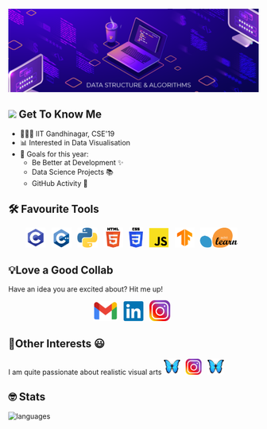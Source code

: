 [![Header](https://github.com/nipun0307/NipunM/blob/612fa4385903ca9a878a65f8c2f1ecc781385862/Artboard%201.png "Header")](https://www.linkedin.com/in/mahajan-nipun/)

## <img src="https://raw.githubusercontent.com/MartinHeinz/MartinHeinz/master/wave.gif" width="30px"> Get To Know Me 
- 👨🏻‍🎓 IIT Gandhinagar, CSE'19
- 📊 Interested in Data Visualisation 
- 🎯 Goals for this year:
  - Be Better at Development ✨
  - Data Science Projects 📚
  - GitHub Activity 🧐

## 🛠 Favourite Tools 
<p align="center"> 
<a href=""><img height="40" src="icons/c.png"></a>&nbsp;&nbsp;
<a href=""><img height="40" src="icons/c++.png"></a>&nbsp;&nbsp;
<a href=""><img height="40" src="icons/python.png"></a>&nbsp;&nbsp;
  <a href=""><img height="40" src="icons/html.png"></a>&nbsp;&nbsp;
<a href=""><img height="40" src="icons/css.png"></a>&nbsp;&nbsp;
 <a href=""><img height="40" src="icons/js.png"></a>&nbsp;&nbsp;
<a href=""><img height="40" src="icons/tf.png"></a>&nbsp;&nbsp;
<!-- <a href=""><img height="40" src="icons/pytorch.png"></a>&nbsp;&nbsp; -->
<a href=""><img height="40" src="icons/sklearn.png"></a>&nbsp;&nbsp;
<!-- <a href=""><img height="40" src="icons/flask.png"></a>&nbsp;&nbsp;
<a href=""><img height="40" src="icons/dart.png"></a>&nbsp;&nbsp;
<a href=""><img height="40" src="icons/flutter.png"></a>&nbsp;&nbsp; -->

</p>

## 💡Love a Good Collab
Have an idea you are excited about? Hit me up!

<p align="center"> 
<a href="mailto:mahajan.n@iitgn.ac.in"><img height="40" src="icons/gmail.png"></a>&nbsp;&nbsp;
<a href="https://www.linkedin.com/in/mahajan-nipun/"><img height="40" src="icons/LinkedIn.png"></a>&nbsp;&nbsp;
<a href="https://www.instagram.com/mahajan.nipun/"><img height="42" src="icons/insta.svg"></a>&nbsp;&nbsp;
</p>

## 🧋Other Interests 😃
I am quite passionate about realistic visual arts <a href=""><img height="33" src="icons/butterfly_e.png"></a>&nbsp;&nbsp;
  <a href="https://www.instagram.com/nipun.art/"><img height="32" src="icons/insta.svg"></a>&nbsp;&nbsp;
  <a href=""><img height="33" src="icons/butterfly_e.png"></a>&nbsp;&nbsp;


## 🤓 Stats

<!-- ![Nipun's GitHub stats](https://github-readme-stats.vercel.app/api?username=nipun0307) -->
![languages](https://github-readme-stats.vercel.app/api/top-langs?username=nipun0307&show_icons=true&locale=en) 
<!-- ![ReadMe Card](https://github-readme-stats.vercel.app/api/pin/?username=nipun0307&repo=NipunM) -->
